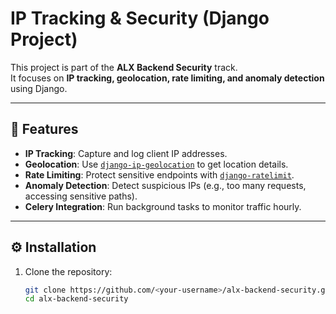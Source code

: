 # IP Tracking & Security (Django Project)

This project is part of the **ALX Backend Security** track.  
It focuses on **IP tracking, geolocation, rate limiting, and anomaly detection** using Django.

---

## 🚀 Features

- **IP Tracking**: Capture and log client IP addresses.
- **Geolocation**: Use [`django-ip-geolocation`](https://pypi.org/project/django-ip-geolocation/) to get location details.
- **Rate Limiting**: Protect sensitive endpoints with [`django-ratelimit`](https://pypi.org/project/django-ratelimit/).
- **Anomaly Detection**: Detect suspicious IPs (e.g., too many requests, accessing sensitive paths).
- **Celery Integration**: Run background tasks to monitor traffic hourly.

---

## ⚙️ Installation

1. Clone the repository:
   ```bash
   git clone https://github.com/<your-username>/alx-backend-security.git
   cd alx-backend-security
